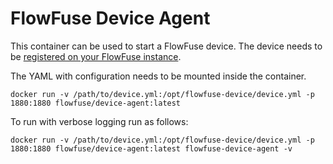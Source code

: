 # FlowFuse Device Agent

This container can be used to start a FlowFuse device. The device needs to
be [registered on your FlowFuse instance](https://flowfuse.com/docs/device-agent/register/).

The YAML with configuration needs to be mounted inside the container.

```
docker run -v /path/to/device.yml:/opt/flowfuse-device/device.yml -p 1880:1880 flowfuse/device-agent:latest
```

To run with verbose logging run as follows:

```
docker run -v /path/to/device.yml:/opt/flowfuse-device/device.yml -p 1880:1880 flowfuse/device-agent:latest flowfuse-device-agent -v
```